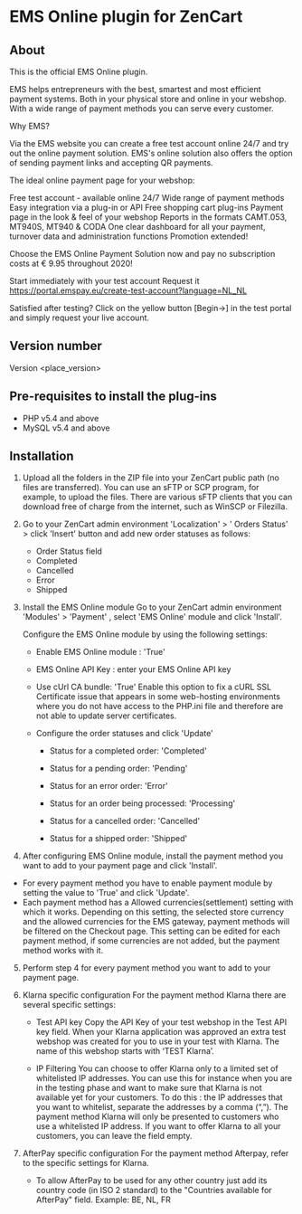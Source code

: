 # EMS Online plugin for ZenCart

## About
This is the official EMS Online plugin.

EMS helps entrepreneurs with the best, smartest and most efficient payment systems. Both in your physical store and online in your webshop. With a wide range of payment methods you can serve every customer.

Why EMS?

Via the EMS website you can create a free test account online 24/7 and try out the online payment solution. EMS's online solution also offers the option of sending payment links and accepting QR payments.

The ideal online payment page for your webshop:

Free test account - available online 24/7
Wide range of payment methods
Easy integration via a plug-in or API
Free shopping cart plug-ins
Payment page in the look & feel of your webshop
Reports in the formats CAMT.053, MT940S, MT940 & CODA
One clear dashboard for all your payment, turnover data and administration functions
Promotion extended!

Choose the EMS Online Payment Solution now and pay no subscription costs at € 9.95 throughout 2020!

Start immediately with your test account Request it https://portal.emspay.eu/create-test-account?language=NL_NL

Satisfied after testing? Click on the yellow button [Begin→] in the test portal and simply request your live account.
## Version number
Version <place_version>

## Pre-requisites to install the plug-ins 
* PHP v5.4 and above
* MySQL v5.4 and above

## Installation
 1. Upload all the folders in the ZIP file into your ZenCart public path (no files are transferred). You can use an sFTP or SCP program, for example, to upload the files. There are various sFTP clients that you can download free of charge from the internet, such as WinSCP or Filezilla.

 2. Go to your ZenCart admin environment 'Localization' > ' Orders Status' > click 'Insert' button and add new order statuses as follows:
 
    - Order Status field
    - Completed
    - Cancelled
    - Error
    - Shipped

 3. Install the EMS Online module Go to your ZenCart admin environment 'Modules' > 'Payment' , select 'EMS Online' module and click 'Install'.

    Configure the EMS Online module by using the following settings:

    - Enable EMS Online module : 'True'

    - EMS Online API Key : enter your EMS Online API key

    - Use cUrl CA bundle: 'True'
    Enable this option to fix a cURL SSL Certificate issue that appears in some web-hosting environments where you do not have access to the PHP.ini file and therefore are not able to update server certificates.

    - Configure the order statuses and click 'Update'

        - Status for a completed order: 'Completed'

        - Status for a pending order: 'Pending'

        - Status for an error order: 'Error'

        - Status for an order being processed: 'Processing'

        - Status for a cancelled order: 'Cancelled'

        - Status for a shipped order: 'Shipped'

4. After configuring  EMS Online module, install the payment method you want to add to your payment page and click 'Install'.
* For every payment method you have to enable payment module by setting the value to 'True' and click 'Update'.
* Each payment method has a Allowed currencies(settlement) setting with which it works. Depending on this setting, the selected store currency and the allowed currencies for the EMS gateway, payment methods will be filtered on the Checkout page. This setting can be edited for each payment method, if some currencies are not added, but the payment method works with it.

5. Perform step 4 for every payment method you want to add to your payment page.

6. Klarna specific configuration
For the payment method Klarna there are several specific settings:

    * Test API key
Copy the API Key of your test webshop in the Test API key field.
When your Klarna application was approved an extra test webshop was created for you to use in your test with Klarna. The name of this webshop starts with ‘TEST Klarna’.

    * IP Filtering
You can choose to offer Klarna only to a limited set of whitelisted IP addresses. You can use this for instance when you are in the testing phase and want to make sure that Klarna is not available yet for your customers.
To do this : the IP addresses that you want to whitelist, separate the addresses by a comma (“,”). The payment method Klarna will only be presented to customers who use a whitelisted IP address.
If you want to offer Klarna to all your customers, you can leave the field empty.

7. AfterPay specific configuration
For the payment method Afterpay, refer to the specific settings for Klarna.

    * To allow AfterPay to be used for any other country just add its country code (in ISO 2 standard) to the "Countries available for AfterPay" field. Example: BE, NL, FR

